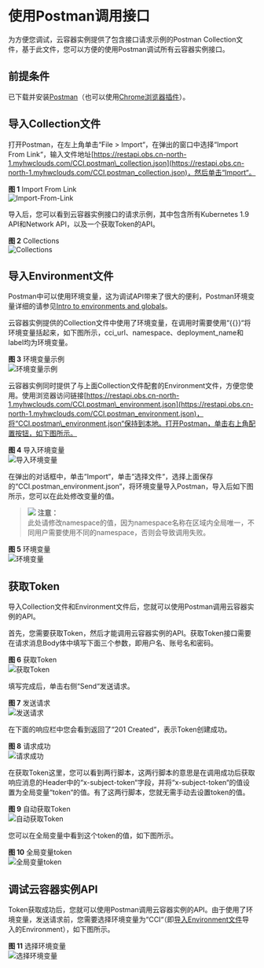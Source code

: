 # 使用Postman调用接口<a name="cci_02_1004"></a>

为方便您调试，云容器实例提供了包含接口请求示例的Postman Collection文件，基于此文件，您可以方便的使用Postman调试所有云容器实例接口。

## 前提条件<a name="section53572240136"></a>

已下载并安装[Postman](https://www.getpostman.com/)（也可以使用[Chrome浏览器插件](https://chrome.google.com/webstore/detail/postman/fhbjgbiflinjbdggehcddcbncdddomop)）。

## 导入Collection文件<a name="section15131744363"></a>

打开Postman，在左上角单击“File \> Import“，在弹出的窗口中选择“Import From Link“，输入文件地址[https://restapi.obs.cn-north-1.myhwclouds.com/CCI.postman\_collection.json](https://restapi.obs.cn-north-1.myhwclouds.com/CCI.postman_collection.json)，然后单击“Import“。

**图 1**  Import From Link<a name="fig49861851111118"></a>  
![](figures/Import-From-Link.png "Import-From-Link")

导入后，您可以看到云容器实例接口的请求示例，其中包含所有Kubernetes 1.9 API和Network API，以及一个获取Token的API。

**图 2**  Collections<a name="fig19961413101210"></a>  
![](figures/Collections.png "Collections")

## 导入Environment文件<a name="section8303153155014"></a>

Postman中可以使用环境变量，这为调试API带来了很大的便利，Postman环境变量详细的请参见[Intro to environments and globals](https://learning.getpostman.com/docs/postman/environments_and_globals/intro_to_environments_and_globals/)。

云容器实例提供的Collection文件中使用了环境变量，在调用时需要使用“\{\{\}\}“将环境变量括起来，如下图所示，cci\_url、namespace、deployment\_name和label均为环境变量。

**图 3**  环境变量示例<a name="fig15883142618127"></a>  
![](figures/环境变量示例.png "环境变量示例")

云容器实例同时提供了与上面Collection文件配套的Environment文件，方便您使用。使用浏览器访问链接[https://restapi.obs.cn-north-1.myhwclouds.com/CCI.postman\_environment.json](https://restapi.obs.cn-north-1.myhwclouds.com/CCI.postman_environment.json)，将“CCI.postman\_environment.json“保持到本地。打开Postman，单击右上角配置按钮，如下图所示。

**图 4**  导入环境变量<a name="fig248513403123"></a>  
![](figures/导入环境变量.png "导入环境变量")

在弹出的对话框中，单击“Import“，单击“选择文件“，选择上面保存的“CCI.postman\_environment.json“，将环境变量导入Postman，导入后如下图所示，您可以在此处修改变量的值。

>![](public_sys-resources/icon-notice.gif) **注意：**   
>此处请修改namespace的值，因为namespace名称在区域内全局唯一，不同用户需要使用不同的namespace，否则会导致调用失败。  

**图 5**  环境变量<a name="fig203091951151319"></a>  
![](figures/环境变量.png "环境变量")

## 获取Token<a name="section264834910614"></a>

导入Collection文件和Environment文件后，您就可以使用Postman调用云容器实例的API。

首先，您需要获取Token，然后才能调用云容器实例的API。获取Token接口需要在请求消息Body体中填写下面三个参数，即用户名、账号名和密码。

**图 6**  获取Token<a name="fig15659181031413"></a>  
![](figures/获取Token.png "获取Token")

填写完成后，单击右侧“Send“发送请求。

**图 7**  发送请求<a name="fig75461820191419"></a>  
![](figures/发送请求.png "发送请求")

在下面的响应栏中您会看到返回了“201 Created“，表示Token创建成功。

**图 8**  请求成功<a name="fig12302142711149"></a>  
![](figures/请求成功.png "请求成功")

在获取Token这里，您可以看到两行脚本，这两行脚本的意思是在调用成功后获取响应消息的Header中的“x-subject-token“字段，并将“x-subject-token“的值设置为全局变量“token“的值。有了这两行脚本，您就无需手动去设置token的值。

**图 9**  自动获取Token<a name="fig1027916416142"></a>  
![](figures/自动获取Token.png "自动获取Token")

您可以在全局变量中看到这个token的值，如下图所示。

**图 10**  全局变量token<a name="fig157851341511"></a>  
![](figures/全局变量token.png "全局变量token")

## 调试云容器实例API<a name="section3973133116541"></a>

Token获取成功后，您就可以使用Postman调用云容器实例的API。由于使用了环境变量，发送请求前，您需要选择环境变量为“CCI“（即[导入Environment文件](#section8303153155014)导入的Environment），如下图所示。

**图 11**  选择环境变量<a name="fig992611185152"></a>  
![](figures/选择环境变量.png "选择环境变量")

